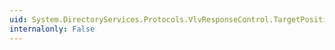 ```yaml
---
uid: System.DirectoryServices.Protocols.VlvResponseControl.TargetPosition
internalonly: False
---
```

